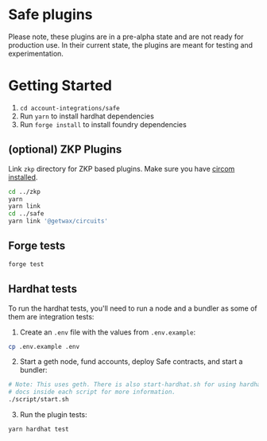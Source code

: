 # Safe plugins

Please note, these plugins are in a pre-alpha state and are not ready for production use. In their current state, the plugins are meant for testing and experimentation.

# Getting Started

1. `cd account-integrations/safe`
2. Run `yarn` to install hardhat dependencies
3. Run `forge install` to install foundry dependencies

## (optional) ZKP Plugins

Link `zkp` directory for ZKP based plugins. Make sure you have [circom installed](../zkp/README.md).
```sh
cd ../zkp
yarn
yarn link
cd ../safe
yarn link '@getwax/circuits'
```

## Forge tests

```bash
forge test
```

## Hardhat tests

To run the hardhat tests, you'll need to run a node and a bundler as some of them are integration tests:

1. Create an `.env` file with the values from `.env.example`:

```bash
cp .env.example .env
```

2. Start a geth node, fund accounts, deploy Safe contracts, and start a bundler:

```bash
# Note: This uses geth. There is also start-hardhat.sh for using hardhat. See
# docs inside each script for more information.
./script/start.sh
```

3. Run the plugin tests:

```bash
yarn hardhat test
```
